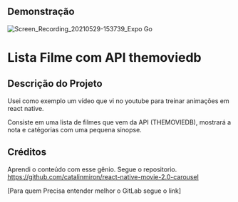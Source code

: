 
## Demonstração
![Screen_Recording_20210529-153739_Expo Go](https://user-images.githubusercontent.com/36707552/120081907-55150380-c096-11eb-921a-7e7a18f0068b.gif)

# Lista Filme com API themoviedb

## Descrição do Projeto

<p>Usei como exemplo um vídeo que vi no youtube para treinar animações em react native. </p>
<p>Consiste em uma lista de filmes que vem da API (THEMOVIEDB), mostrará a nota e catégorias com uma pequena sinopse.</p>

## Créditos
Aprendi o conteúdo com esse gênio. Segue o repositorio.
https://github.com/catalinmiron/react-native-movie-2.0-carousel

[Para quem Precisa entender melhor o GitLab segue o link]
